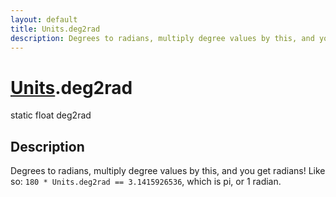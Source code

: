 ```yaml
---
layout: default
title: Units.deg2rad
description: Degrees to radians, multiply degree values by this, and you get radians! Like so. 180 * Units.deg2rad == 3.1415926536, which is pi, or 1 radian.
---
```

# [Units]({{site.url}}/Pages/StereoKit/Units.html).deg2rad

<div class='signature' markdown='1'>
static float deg2rad
</div>

## Description
Degrees to radians, multiply degree values by this, and you get
radians! Like so: `180 * Units.deg2rad == 3.1415926536`, which is pi,
or 1 radian.


